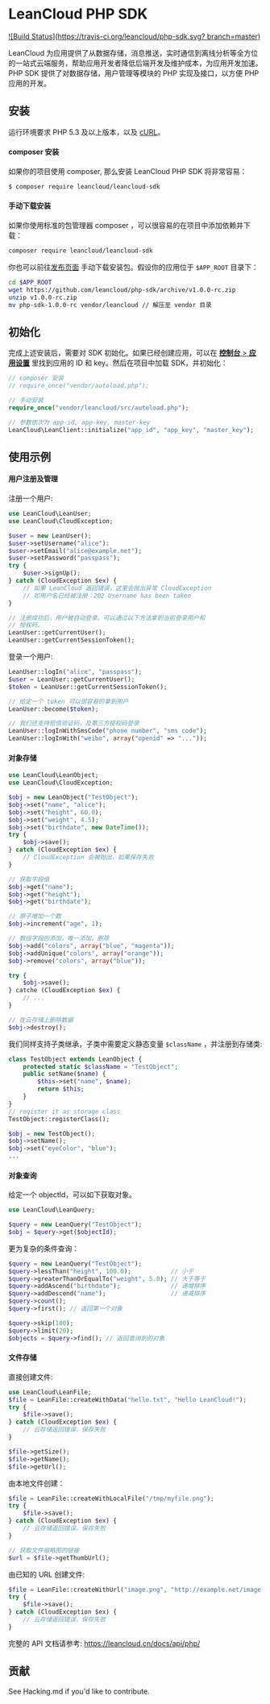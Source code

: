 LeanCloud PHP SDK
====

[![Build Status](https://travis-ci.org/leancloud/php-sdk.svg?
branch=master)](https://travis-ci.org/leancloud/php-sdk)

LeanCloud 为应用提供了从数据存储，消息推送，实时通信到离线分析等全方位
的一站式云端服务，帮助应用开发者降低后端开发及维护成本，为应用开发加速。
PHP SDK 提供了对数据存储，用户管理等模块的 PHP 实现及接口，以方便 PHP
应用的开发。

安装
----

运行环境要求 PHP 5.3 及以上版本，以及
[cURL](http://php.net/manual/zh/book.curl.php)。

#### composer 安装

如果你的项目使用 composer, 那么安装 LeanCloud PHP SDK 将非常容易：

```bash
$ composer require leancloud/leancloud-sdk
```

#### 手动下载安装

如果你使用标准的包管理器 composer ，可以很容易的在项目中添加依赖并下载：

```bash
composer require leancloud/leancloud-sdk
```

你也可以前往[发布页面](https://github.com/leancloud/php-sdk/releases)
手动下载安装包。假设你的应用位于 `$APP_ROOT` 目录下：

```bash
cd $APP_ROOT
wget https://github.com/leancloud/php-sdk/archive/v1.0.0-rc.zip
unzip v1.0.0-rc.zip
mv php-sdk-1.0.0-rc vendor/leancloud // 解压至 vendor 目录
```

初始化
----

完成上述安装后，需要对 SDK 初始化。如果已经创建应用，可以在
[**控制台** > **应用设置**](/app.html?appid={{appid}}#/key)
里找到应用的 ID 和 key。然后在项目中加载 SDK，并初始化：

```php
// composer 安装
// require_once("vendor/autoload.php");

// 手动安装
require_once("vendor/leancloud/src/autoload.php");

// 参数依次为 app-id, app-key, master-key
LeanCloud\LeanClient::initialize("app_id", "app_key", "master_key");
```

使用示例
----

#### 用户注册及管理

注册一个用户:

```php
use LeanCloud\LeanUser;
use LeanCloud\CloudException;

$user = new LeanUser();
$user->setUsername("alice"):
$user->setEmail("alice@example.net");
$user->setPassword("passpass");
try {
    $user->signUp();
} catch (CloudException $ex) {
    // 如果 LeanCloud 返回错误，这里会抛出异常 CloudException
    // 如用户名已经被注册：202 Username has been taken
}

// 注册成功后，用户被自动登录。可以通过以下方法拿到当前登录用户和
// 授权码。
LeanUser::getCurrentUser();
LeanUser::getCurrentSessionToken();
```

登录一个用户:

```php
LeanUser::logIn("alice", "passpass");
$user = LeanUser::getCurrentUser();
$token = LeanUser::getCurrentSessionToken();

// 给定一个 token 可以很容易的拿到用户
LeanUser::become($token);

// 我们还支持短信验证码，及第三方授权码登录
LeanUser::logInWithSmsCode("phone number", "sms code");
LeanUser::logInWith("weibo", array("openid" => "..."));
```

#### 对象存储

```php
use LeanCloud\LeanObject;
use LeanCloud\CloudException;

$obj = new LeanObject("TestObject");
$obj->set("name", "alice");
$obj->set("height", 60.0);
$obj->set("weight", 4.5);
$obj->set("birthdate", new DateTime());
try {
    $obj->save();
} catch (CloudException $ex) {
    // CloudException 会被抛出，如果保存失败
}

// 获取字段值
$obj->get("name");
$obj->get("height");
$obj->get("birthdate");

// 原子增加一个数
$obj->increment("age", 1);

// 数组字段的添加，唯一添加，删除
$obj->add("colors", array("blue", "magenta"));
$obj->addUnique("colors", array("orange"));
$obj->remove("colors", array("blue"));

try {
    $obj->save();
} catche (CloudException $ex) {
    // ...
}

// 在云存储上删除数据
$obj->destroy();
```

我们同样支持子类继承，子类中需要定义静态变量 `$className` ，并注册到存储类:

```php
class TestObject extends LeanObject {
    protected static $className = "TestObject";
    public setName($name) {
        $this->set("name", $name);
        return $this;
    }
}
// register it as storage class
TestObject::registerClass();

$obj = new TestObject();
$obj->setName();
$obj->set("eyeColor", "blue");
...
```

#### 对象查询

给定一个 objectId，可以如下获取对象。

```php
use LeanCloud\LeanQuery;

$query = new LeanQuery("TestObject");
$obj = $query->get($objectId);
```

更为复杂的条件查询：

```php
$query = new LeanQuery("TestObject");
$query->lessThan("height", 100.0);           // 小于
$query->greaterThanOrEqualTo("weight", 5.0); // 大于等于
$query->addAscend("birthdate");              // 递增排序
$query->addDescend("name");                  // 递减排序
$query->count();
$query->first(); // 返回第一个对象

$query->skip(100);
$query->limit(20);
$objects = $query->find(); // 返回查询到的对象
```

#### 文件存储

直接创建文件:

```php
use LeanCloud\LeanFile;
$file = LeanFile::createWithData("hello.txt", "Hello LeanCloud!");
try {
    $file->save();
} catch (CloudException $ex) {
    // 云存储返回错误，保存失败
}

$file->getSize();
$file->getName();
$file->getUrl();
```

由本地文件创建：

```php
$file = LeanFile::createWithLocalFile("/tmp/myfile.png");
try {
    $file->save();
} catch (CloudException $ex) {
    // 云存储返回错误，保存失败
}

// 获取文件缩略图的链接
$url = $file->getThumbUrl();
```

由已知的 URL 创建文件:

```php
$file = LeanFile::createWithUrl("image.png", "http://example.net/image.png");
try {
    $file->save();
} catch (CloudException $ex) {
    // 云存储返回错误，保存失败
}
```

完整的 API 文档请参考: https://leancloud.cn/docs/api/php/

贡献
----

See Hacking.md if you'd like to contribute.

